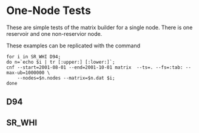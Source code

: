 # One-Node Tests

These are simple tests of the matrix builder for a single node.  There is one reservoir and one non-reservior
node.

These examples can be replicated with the command 

```{bash}
for i in SR_WHI D94; 
do n=`echo $i | tr [:upper:] [:lower:]`; 
cnf --start=2001-08-01 --end=2001-10-01 matrix  --ts=. --fs=:tab: --max-ub=1000000 \
    --nodes=$n.nodes --matrix=$n.dat $i; 
done
```


## D94

## SR_WHI 